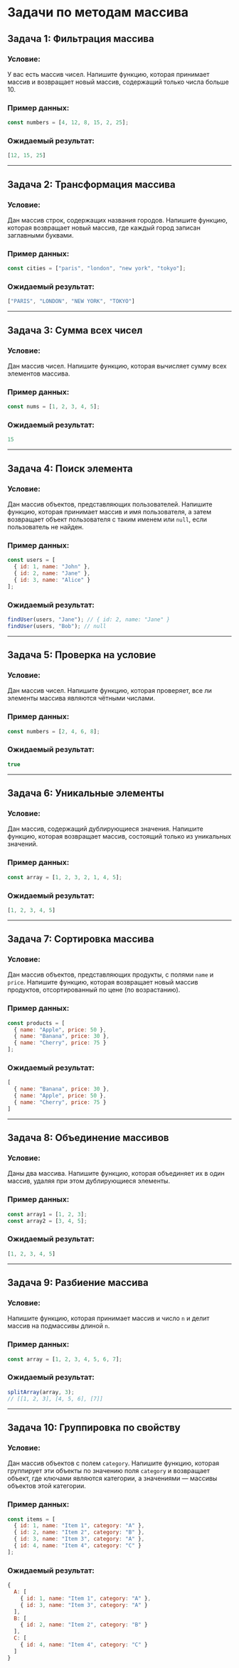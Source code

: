 # Задачи по методам массива

## **Задача 1: Фильтрация массива**

### Условие:
У вас есть массив чисел. Напишите функцию, которая принимает массив и возвращает новый массив, содержащий только числа больше 10.

### Пример данных:
```javascript
const numbers = [4, 12, 8, 15, 2, 25];
```

### Ожидаемый результат:
```javascript
[12, 15, 25]
```

---

## **Задача 2: Трансформация массива**

### Условие:
Дан массив строк, содержащих названия городов. Напишите функцию, которая возвращает новый массив, где каждый город записан заглавными буквами.

### Пример данных:
```javascript
const cities = ["paris", "london", "new york", "tokyo"];
```

### Ожидаемый результат:
```javascript
["PARIS", "LONDON", "NEW YORK", "TOKYO"]
```

---

## **Задача 3: Сумма всех чисел**

### Условие:
Дан массив чисел. Напишите функцию, которая вычисляет сумму всех элементов массива.

### Пример данных:
```javascript
const nums = [1, 2, 3, 4, 5];
```

### Ожидаемый результат:
```javascript
15
```

---

## **Задача 4: Поиск элемента**

### Условие:
Дан массив объектов, представляющих пользователей. Напишите функцию, которая принимает массив и имя пользователя, а затем возвращает объект пользователя с таким именем или `null`, если пользователь не найден.

### Пример данных:
```javascript
const users = [
  { id: 1, name: "John" },
  { id: 2, name: "Jane" },
  { id: 3, name: "Alice" }
];
```

### Ожидаемый результат:
```javascript
findUser(users, "Jane"); // { id: 2, name: "Jane" }
findUser(users, "Bob"); // null
```

---

## **Задача 5: Проверка на условие**

### Условие:
Дан массив чисел. Напишите функцию, которая проверяет, все ли элементы массива являются чётными числами.

### Пример данных:
```javascript
const numbers = [2, 4, 6, 8];
```

### Ожидаемый результат:
```javascript
true
```

---

## **Задача 6: Уникальные элементы**

### Условие:
Дан массив, содержащий дублирующиеся значения. Напишите функцию, которая возвращает массив, состоящий только из уникальных значений.

### Пример данных:
```javascript
const array = [1, 2, 3, 2, 1, 4, 5];
```

### Ожидаемый результат:
```javascript
[1, 2, 3, 4, 5]
```

---

## **Задача 7: Сортировка массива**

### Условие:
Дан массив объектов, представляющих продукты, с полями `name` и `price`. Напишите функцию, которая возвращает новый массив продуктов, отсортированный по цене (по возрастанию).

### Пример данных:
```javascript
const products = [
  { name: "Apple", price: 50 },
  { name: "Banana", price: 30 },
  { name: "Cherry", price: 75 }
];
```

### Ожидаемый результат:
```javascript
[
  { name: "Banana", price: 30 },
  { name: "Apple", price: 50 },
  { name: "Cherry", price: 75 }
]
```

---

## **Задача 8: Объединение массивов**

### Условие:
Даны два массива. Напишите функцию, которая объединяет их в один массив, удаляя при этом дублирующиеся элементы.

### Пример данных:
```javascript
const array1 = [1, 2, 3];
const array2 = [3, 4, 5];
```

### Ожидаемый результат:
```javascript
[1, 2, 3, 4, 5]
```

---

## **Задача 9: Разбиение массива**

### Условие:
Напишите функцию, которая принимает массив и число `n` и делит массив на подмассивы длиной `n`.

### Пример данных:
```javascript
const array = [1, 2, 3, 4, 5, 6, 7];
```

### Ожидаемый результат:
```javascript
splitArray(array, 3);
// [[1, 2, 3], [4, 5, 6], [7]]
```

---

## **Задача 10: Группировка по свойству**

### Условие:
Дан массив объектов с полем `category`. Напишите функцию, которая группирует эти объекты по значению поля `category` и возвращает объект, где ключами являются категории, а значениями — массивы объектов этой категории.

### Пример данных:
```javascript
const items = [
  { id: 1, name: "Item 1", category: "A" },
  { id: 2, name: "Item 2", category: "B" },
  { id: 3, name: "Item 3", category: "A" },
  { id: 4, name: "Item 4", category: "C" }
];
```

### Ожидаемый результат:
```javascript
{
  A: [
    { id: 1, name: "Item 1", category: "A" },
    { id: 3, name: "Item 3", category: "A" }
  ],
  B: [
    { id: 2, name: "Item 2", category: "B" }
  ],
  C: [
    { id: 4, name: "Item 4", category: "C" }
  ]
}
